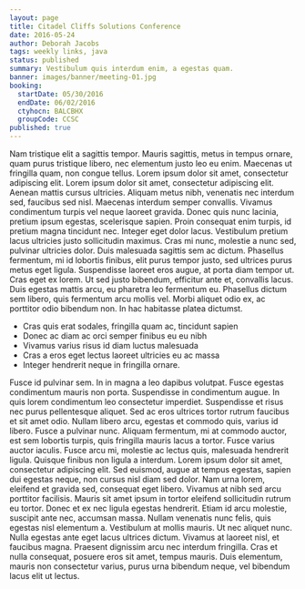 ```yaml
---
layout: page
title: Citadel Cliffs Solutions Conference
date: 2016-05-24
author: Deborah Jacobs
tags: weekly links, java
status: published
summary: Vestibulum quis interdum enim, a egestas quam.
banner: images/banner/meeting-01.jpg
booking:
  startDate: 05/30/2016
  endDate: 06/02/2016
  ctyhocn: BALCBHX
  groupCode: CCSC
published: true
---
```

Nam tristique elit a sagittis tempor. Mauris sagittis, metus in tempus ornare, quam purus tristique libero, nec elementum justo leo eu enim. Maecenas ut fringilla quam, non congue tellus. Lorem ipsum dolor sit amet, consectetur adipiscing elit. Lorem ipsum dolor sit amet, consectetur adipiscing elit. Aenean mattis cursus ultricies. Aliquam metus nibh, venenatis nec interdum sed, faucibus sed nisl.
Maecenas interdum semper convallis. Vivamus condimentum turpis vel neque laoreet gravida. Donec quis nunc lacinia, pretium ipsum egestas, scelerisque sapien. Proin consequat enim turpis, id pretium magna tincidunt nec. Integer eget dolor lacus. Vestibulum pretium lacus ultricies justo sollicitudin maximus. Cras mi nunc, molestie a nunc sed, pulvinar ultricies dolor. Duis malesuada sagittis sem ac dictum. Phasellus fermentum, mi id lobortis finibus, elit purus tempor justo, sed ultrices purus metus eget ligula. Suspendisse laoreet eros augue, at porta diam tempor ut. Cras eget ex lorem. Ut sed justo bibendum, efficitur ante et, convallis lacus. Duis egestas mattis arcu, eu pharetra leo fermentum eu. Phasellus dictum sem libero, quis fermentum arcu mollis vel. Morbi aliquet odio ex, ac porttitor odio bibendum non. In hac habitasse platea dictumst.

* Cras quis erat sodales, fringilla quam ac, tincidunt sapien
* Donec ac diam ac orci semper finibus eu eu nibh
* Vivamus varius risus id diam luctus malesuada
* Cras a eros eget lectus laoreet ultricies eu ac massa
* Integer hendrerit neque in fringilla ornare.

Fusce id pulvinar sem. In in magna a leo dapibus volutpat. Fusce egestas condimentum mauris non porta. Suspendisse in condimentum augue. In quis lorem condimentum leo consectetur imperdiet. Suspendisse et risus nec purus pellentesque aliquet. Sed ac eros ultrices tortor rutrum faucibus et sit amet odio. Nullam libero arcu, egestas et commodo quis, varius id libero. Fusce a pulvinar nunc. Aliquam fermentum, mi at commodo auctor, est sem lobortis turpis, quis fringilla mauris lacus a tortor. Fusce varius auctor iaculis. Fusce arcu mi, molestie ac lectus quis, malesuada hendrerit ligula. Quisque finibus non ligula a interdum.
Lorem ipsum dolor sit amet, consectetur adipiscing elit. Sed euismod, augue at tempus egestas, sapien dui egestas neque, non cursus nisl diam sed dolor. Nam urna lorem, eleifend et gravida sed, consequat eget libero. Vivamus at nibh sed arcu porttitor facilisis. Mauris sit amet ipsum in tortor eleifend sollicitudin rutrum eu tortor. Donec et ex nec ligula egestas hendrerit. Etiam id arcu molestie, suscipit ante nec, accumsan massa. Nullam venenatis nunc felis, quis egestas nisl elementum a. Vestibulum at mollis mauris. Ut nec aliquet nunc. Nulla egestas ante eget lacus ultrices dictum. Vivamus at laoreet nisl, et faucibus magna. Praesent dignissim arcu nec interdum fringilla. Cras et nulla consequat, posuere eros sit amet, tempus mauris. Duis elementum, mauris non consectetur varius, purus urna bibendum neque, vel bibendum lacus elit ut lectus.
